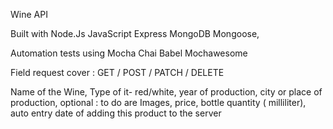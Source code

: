 
Wine API

Built with Node.Js JavaScript Express MongoDB Mongoose,

Automation tests using Mocha Chai Babel Mochawesome

Field request cover :
GET / POST / PATCH / DELETE

Name of the Wine, 
Type of it- red/white, 
year of production, 
city or place of production, 
  optional :
      to do are Images,
      price,
      bottle quantity ( milliliter), 
auto entry date of adding this product to the server


